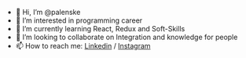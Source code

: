 - 👋 Hi, I’m @palenske
- 👀 I’m interested in programming career
- 🌱 I’m currently learning React, Redux and Soft-Skills
- 💞️ I’m looking to collaborate on Integration and knowledge for people
- 📫 How to reach me: [Linkedin](https://www.linkedin.com/in/vini-palenske/) / [Instagram](https://www.instagram.com/vini_palenske/)

<!---
palenske/palenske is a ✨ special ✨ repository because its `README.md` (this file) appears on your GitHub profile.
You can click the Preview link to take a look at your changes.
--->
